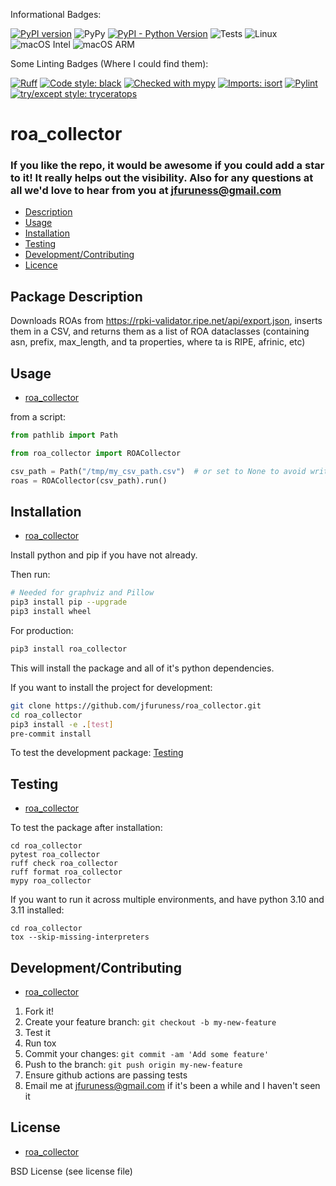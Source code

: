 Informational Badges:

[![PyPI version](https://badge.fury.io/py/roa_collector.svg)](https://badge.fury.io/py/roa_collector)
![PyPy](https://img.shields.io/badge/PyPy-7.3.17-blue)
[![PyPI - Python Version](https://img.shields.io/pypi/pyversions/roa_collector)](https://pypi.org/project/roa_collector/)
![Tests](https://github.com/jfuruness/roa_collector/actions/workflows/tests.yml/badge.svg)
![Linux](https://img.shields.io/badge/os-Linux-blue.svg)
![macOS Intel](https://img.shields.io/badge/os-macOS_Intel-lightgrey.svg)
![macOS ARM](https://img.shields.io/badge/os-macOS_ARM-lightgrey.svg)

Some Linting Badges (Where I could find them):

[![Ruff](https://img.shields.io/endpoint?url=https://raw.githubusercontent.com/charliermarsh/ruff/main/assets/badge/v2.json)](https://github.com/astral-sh/ruff)
[![Code style: black](https://img.shields.io/badge/code%20style-black-000000.svg)](https://github.com/psf/black)
[![Checked with mypy](https://img.shields.io/badge/mypy-checked-2A6DBA.svg)](http://mypy-lang.org/)
[![Imports: isort](https://img.shields.io/badge/%20imports-isort-%231674b1?style=flat&labelColor=ef8336)](https://pycqa.github.io/isort/)
[![Pylint](https://img.shields.io/badge/linting-pylint-yellowgreen)](https://github.com/pylint-dev/pylint/tree/main)
[![try/except style: tryceratops](https://img.shields.io/badge/try%2Fexcept%20style-tryceratops%20%F0%9F%A6%96%E2%9C%A8-black)](https://github.com/guilatrova/tryceratops)

# roa\_collector


### If you like the repo, it would be awesome if you could add a star to it! It really helps out the visibility. Also for any questions at all we'd love to hear from you at jfuruness@gmail.com

* [Description](#package-description)
* [Usage](#usage)
* [Installation](#installation)
* [Testing](#testing)
* [Development/Contributing](#developmentcontributing)
* [Licence](#license)

## Package Description

Downloads ROAs from https://rpki-validator.ripe.net/api/export.json,
inserts them in a CSV,
and returns them as a list of ROA dataclasses (containing asn, prefix, max_length, and ta properties, where ta is RIPE, afrinic, etc)

## Usage
* [roa\_collector](#roa\_collector)

from a script:

```python
from pathlib import Path

from roa_collector import ROACollector

csv_path = Path("/tmp/my_csv_path.csv")  # or set to None to avoid writing
roas = ROACollector(csv_path).run()
```

## Installation
* [roa\_collector](#roa\_collector)

Install python and pip if you have not already.

Then run:

```bash
# Needed for graphviz and Pillow
pip3 install pip --upgrade
pip3 install wheel
```

For production:

```bash
pip3 install roa_collector
```

This will install the package and all of it's python dependencies.

If you want to install the project for development:
```bash
git clone https://github.com/jfuruness/roa_collector.git
cd roa_collector
pip3 install -e .[test]
pre-commit install
```

To test the development package: [Testing](#testing)


## Testing
* [roa\_collector](#roa\_collector)

To test the package after installation:

```
cd roa_collector
pytest roa_collector
ruff check roa_collector
ruff format roa_collector
mypy roa_collector
```

If you want to run it across multiple environments, and have python 3.10 and 3.11 installed:

```
cd roa_collector
tox --skip-missing-interpreters
```


## Development/Contributing
* [roa\_collector](#roa\_collector)

1. Fork it!
2. Create your feature branch: `git checkout -b my-new-feature`
3. Test it
5. Run tox
6. Commit your changes: `git commit -am 'Add some feature'`
7. Push to the branch: `git push origin my-new-feature`
8. Ensure github actions are passing tests
9. Email me at jfuruness@gmail.com if it's been a while and I haven't seen it

## License
* [roa\_collector](#roa\_collector)

BSD License (see license file)
